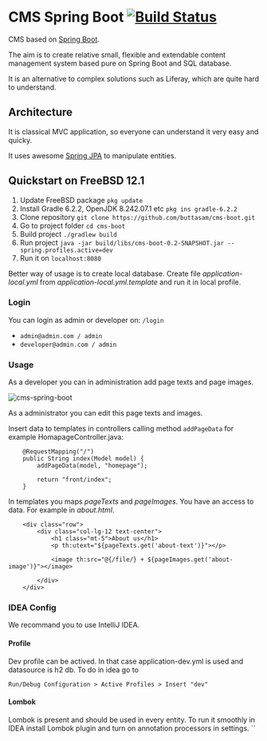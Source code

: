 # CMS Spring Boot [![Build Status](https://travis-ci.com/buttasam/cms-boot.svg?token=XnPX8at6Nczst9oxaW5N&branch=master)](https://travis-ci.com/buttasam/cms-boot)
CMS based on [Spring Boot](https://spring.io/projects/spring-boot). 

The aim is to create relative small, flexible and extendable content management system based pure on Spring Boot and SQL database.

It is an alternative to complex solutions such as Liferay, which are quite hard to understand.

## Architecture

It is classical MVC application, so everyone can understand it very easy and quicky.

It uses awesome [Spring JPA](https://spring.io/guides/gs/accessing-data-jpa/) to manipulate entities.

## Quickstart on FreeBSD 12.1

1) Update FreeBSD package `pkg update`
2) Install Gradle 6.2.2, OpenJDK 8.242.07.1 etc `pkg ins gradle-6.2.2`
3) Clone repository `git clone https://github.com/buttasam/cms-boot.git`
4) Go to project folder `cd cms-boot`
5) Build project `./gradlew build`
6) Run project `java -jar build/libs/cms-boot-0.2-SNAPSHOT.jar --spring.profiles.active=dev`
7) Run it on `localhost:8080`

Better way of usage is to create local database. Create file *application-local.yml* from *application-local.yml.template* and run it in local profile.

### Login
You can login as admin or developer on: `/login` 
- `admin@admin.com / admin`
- `developer@admin.com / admin`


### Usage

As a developer you can in administration add page texts and page images.

![cms-spring-boot](doc/img/admin.png)



As a administrator you can edit this page texts and images.

Insert data to templates in controllers calling method `addPageData` for example HomapageController.java:

```
    @RequestMapping("/")
    public String index(Model model) {
        addPageData(model, "homepage");

        return "front/index";
    }
```

In templates you maps *pageTexts* and *pageImages*. You have an access to data. For example in *about.html*. 

```
    <div class="row">
        <div class="col-lg-12 text-center">
            <h1 class="mt-5">About us</h1>
            <p th:utext="${pageTexts.get('about-text')}"></p>

            <image th:src="@{/file/} + ${pageImages.get('about-image')}"></image>

        </div>
    </div>
```


### IDEA Config

We recommand you to use IntelliJ IDEA.

#### Profile

Dev profile can be actived. In that case application-dev.yml is used and datasource
is h2 db. To do in idea go to 
 
`Run/Debug Configuration > Active Profiles > Insert "dev"`  

#### Lombok

Lombok is present and should be used in every entity. To run it smoothly in IDEA install Lombok plugin and 
turn on annotation processors in settings.
``
